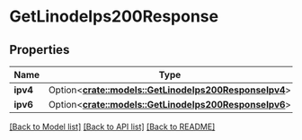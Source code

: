 # GetLinodeIps200Response

## Properties

Name | Type | Description | Notes
------------ | ------------- | ------------- | -------------
**ipv4** | Option<[**crate::models::GetLinodeIps200ResponseIpv4**](getLinodeIPs_200_response_ipv4.md)> |  | [optional]
**ipv6** | Option<[**crate::models::GetLinodeIps200ResponseIpv6**](getLinodeIPs_200_response_ipv6.md)> |  | [optional]

[[Back to Model list]](../README.md#documentation-for-models) [[Back to API list]](../README.md#documentation-for-api-endpoints) [[Back to README]](../README.md)


